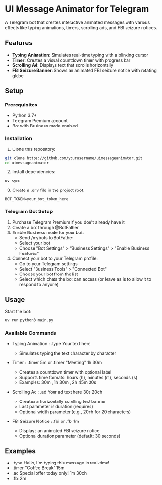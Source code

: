 # UI Message Animator for Telegram

A Telegram bot that creates interactive animated messages with various effects like typing animations, timers, scrolling ads, and FBI seizure notices.

## Features

- **Typing Animation**: Simulates real-time typing with a blinking cursor
- **Timer**: Creates a visual countdown timer with progress bar
- **Scrolling Ad**: Displays text that scrolls horizontally
- **FBI Seizure Banner**: Shows an animated FBI seizure notice with rotating globe

## Setup

### Prerequisites

- Python 3.7+
- Telegram Premium account
- Bot with Business mode enabled

### Installation

1. Clone this repository:
```bash
git clone https://github.com/yourusername/uimessageanimator.git
cd uimessageanimator
```

2. Install dependencies:
```bash
uv sync
 ```

3. Create a .env file in the project root:
```plaintext
BOT_TOKEN=your_bot_token_here
 ```

### Telegram Bot Setup
1. Purchase Telegram Premium if you don't already have it
2. Create a bot through @BotFather
3. Enable Business mode for your bot:
   - Send /mybots to BotFather
   - Select your bot
   - Choose "Bot Settings" > "Business Settings" > "Enable Business Features"
4. Connect your bot to your Telegram profile:
   - Go to your Telegram settings
   - Select "Business Tools" > "Connected Bot"
   - Choose your bot from the list
   - Select which chats the bot can access (or leave as is to allow it to respond to anyone)

## Usage
Start the bot:

```bash
uv run python3 main.py
 ```

### Available Commands
- Typing Animation : .type Your text here
  
  - Simulates typing the text character by character
- Timer : .timer 5m or .timer "Meeting" 1h 30m
  
  - Creates a countdown timer with optional label
  - Supports time formats: hours (h), minutes (m), seconds (s)
  - Examples: 30m , 1h 30m , 2h 45m 30s
- Scrolling Ad : .ad Your ad text here 30s 20ch
  
  - Creates a horizontally scrolling text banner
  - Last parameter is duration (required)
  - Optional width parameter (e.g., 20ch for 20 characters)
- FBI Seizure Notice : .fbi or .fbi 1m
  
  - Displays an animated FBI seizure notice
  - Optional duration parameter (default: 30 seconds)
  
## Examples
- .type Hello, I'm typing this message in real-time!
- .timer "Coffee Break" 15m
- .ad Special offer today only! 1m 30ch
- .fbi 2m